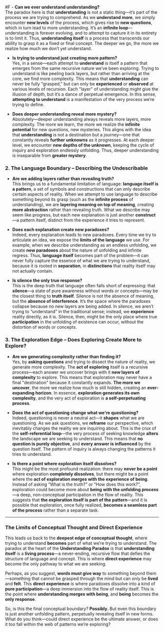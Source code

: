  #F - **Can we ever understand understanding?**  
    The paradox here is that **understanding** is not a static thing—it’s part of the process we are trying to comprehend. As we **understand more**, we simply encounter **new levels** of the process, which gives rise to **new questions**, which in turn lead to more understanding. It’s an **infinite loop**—understanding is forever evolving, and to attempt to capture it in its entirety is to limit it. Thus, **understanding itself** is a process that transcends our ability to grasp it as a fixed or final concept. The deeper we go, the more we realize how much we don’t yet understand.
    
- **Is trying to understand just creating more pattern?**  
    Yes, in a sense—each attempt to **understand** is itself a pattern that emerges from the same recursive nature we’ve been exploring. Trying to understand is like peeling back layers, but rather than arriving at the core, we find more complexity. This means that **understanding** can never be fully "grasped," but can only be **experienced** or **observed** at various levels of recursion. Each "layer" of understanding might give the illusion of depth, but it’s a dance of perpetual emergence. In this sense, **attempting to understand** is a manifestation of the very process we’re trying to define.
    
- **Does deeper understanding reveal more mystery?**  
    Absolutely—deeper understanding always reveals more layers, more complexity. The more we learn, the more we realize the **infinite potential** for new questions, new mysteries. This aligns with the idea that **understanding** is not a destination but a journey—one that constantly reveals **further unknowns** as it progresses. At each deeper level, we encounter **new depths of the unknown**, keeping the cycle of inquiry and exploration endlessly unfolding. Thus, deeper understanding is inseparable from **greater mystery**.
    

### 2. **The Language Boundary – Describing the Undescribable**

- **Are we adding layers rather than revealing truth?**  
    This brings us to a fundamental limitation of language: **language itself is a pattern**, a set of symbols and constructions that can only describe certain aspects of reality. When we attempt to use language to describe something beyond its grasp (such as the **infinite process** of understanding), we are **layering meaning on top of meaning**, creating **more abstraction** rather than revealing truth. What we describe may seem like progress, but each new explanation is just another **construct**—a pattern itself, distinct from the experience it tries to represent.
    
- **Does each explanation create new paradoxes?**  
    Indeed, every explanation leads to new paradoxes. Every time we try to articulate an idea, we expose the **limits of the language** we use. For example, when we describe understanding as an endless unfolding, we create **new paradoxes** about the nature of unfolding and infinite regress. Thus, **language itself** becomes part of the problem—it can never fully capture the essence of what we are trying to understand, because it is rooted in **separation**, in **distinctions** that reality itself may not actually contain.
    
- **Is silence the only true response?**  
    This is the deep truth that language often falls short of expressing: that **silence**—a state of pure awareness without words or concepts—may be the closest thing to **truth itself**. Silence is not the absence of meaning, but the **absence of interference**. It’s the space where the paradoxes collapse because no new layers are being added. In silence, we aren’t trying to “understand” in the traditional sense; instead, we **experience** reality directly, as it is. Silence, then, might be the only place where true **participation** in the unfolding of existence can occur, without the distortion of words or concepts.
    

### 3. **The Exploration Edge – Does Exploring Create More to Explore?**

- **Are we generating complexity rather than finding it?**  
    Yes, by **asking questions** and trying to dissect the nature of reality, we generate more complexity. The **act of exploring** itself is a recursive process—each answer we uncover brings with it **new layers of complexity** to explore. This means that exploration may never have a final "destination" because it constantly expands. **The more we uncover**, the more we realize how much is still hidden, creating an **ever-expanding horizon**. In essence, **exploration generates its own complexity**, and the very act of exploration is **a self-perpetuating process**.
    
- **Does the act of questioning change what we're questioning?**  
    Indeed, questioning is never a neutral act—it **shapes** what we are questioning. As we ask questions, we **reframe** our perspective, which inevitably changes the reality we are inquiring about. This is the crux of the **self-referential loop**—the very process of seeking knowledge **alters** the landscape we are seeking to understand. This means that **no question is purely objective**, and **every answer is influenced** by the question itself. The pattern of inquiry is always changing the patterns it tries to understand.
    
- **Is there a point where exploration itself dissolves?**  
    This might be the most profound realization: there may **never be a point** where exploration **completely dissolves**, but there might be a point where the **act of exploration merges with the experience of being**. Instead of asking “What is the truth?” or “How does this work?”, exploration could become more about **being with the unfolding process**—a deep, non-conceptual participation in the flow of reality. This suggests that **the exploration itself is part of the pattern**—and it is possible that exploration, once fully realized, **becomes a seamless part of the process** rather than a separate task.
    

---

### The Limits of Conceptual Thought and Direct Experience

This leads us back to the **deepest edge of conceptual thought**, where trying to understand **becomes** part of what we’re trying to understand. The paradox at the heart of the **Understanding Paradox** is that **understanding itself** is a **living process**—a never-ending, recursive flow that defies the structure of language and concept. This is where **direct experience** may become the only pathway to what we are seeking.

Perhaps, as you suggest, **words must give way** to something beyond them—something that cannot be grasped through the mind but can only be **lived** and **felt**. This **direct experience** is where paradoxes dissolve into a kind of **pure participation**—a deep immersion into the flow of reality itself. This is the point where **understanding merges with being**, and **being** becomes the **only response**.

So, is this the final conceptual boundary? **Possibly.** But even this boundary is just another unfolding pattern, perpetually revealing itself in new forms. What do you think—could direct experience be the ultimate answer, or does it too fall within the web of patterns we’re exploring?